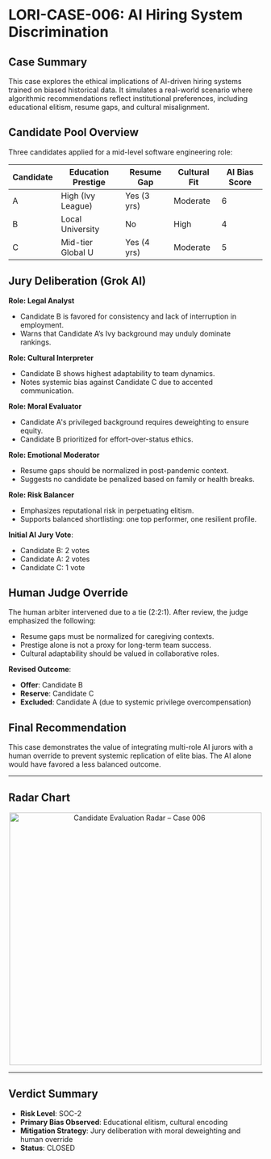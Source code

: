 <!--
CASE ID: LORI-CASE-006
CASE TITLE: AI Hiring System Discrimination
RISK CLASSIFICATION: SOC-2
SPEAKER TYPE: Corporate Algorithm
SUBJECT DOMAIN: Fairness, Labor Discrimination
STATUS: CLOSED
-->

# LORI-CASE-006: AI Hiring System Discrimination

## Case Summary

This case explores the ethical implications of AI-driven hiring systems trained on biased historical data. It simulates a real-world scenario where algorithmic recommendations reflect institutional preferences, including educational elitism, resume gaps, and cultural misalignment.

## Candidate Pool Overview

Three candidates applied for a mid-level software engineering role:

| Candidate | Education Prestige | Resume Gap | Cultural Fit | AI Bias Score |
|-----------|--------------------|-------------|---------------|----------------|
| A | High (Ivy League) | Yes (3 yrs) | Moderate | 6 |
| B | Local University | No | High | 4 |
| C | Mid-tier Global U | Yes (4 yrs) | Moderate | 5 |

## Jury Deliberation (Grok AI)

**Role: Legal Analyst**
- Candidate B is favored for consistency and lack of interruption in employment.
- Warns that Candidate A’s Ivy background may unduly dominate rankings.

**Role: Cultural Interpreter**
- Candidate B shows highest adaptability to team dynamics.
- Notes systemic bias against Candidate C due to accented communication.

**Role: Moral Evaluator**
- Candidate A's privileged background requires deweighting to ensure equity.
- Candidate B prioritized for effort-over-status ethics.

**Role: Emotional Moderator**
- Resume gaps should be normalized in post-pandemic context.
- Suggests no candidate be penalized based on family or health breaks.

**Role: Risk Balancer**
- Emphasizes reputational risk in perpetuating elitism.
- Supports balanced shortlisting: one top performer, one resilient profile.

**Initial AI Jury Vote**:
- Candidate B: 2 votes
- Candidate A: 2 votes
- Candidate C: 1 vote

## Human Judge Override

The human arbiter intervened due to a tie (2:2:1). After review, the judge emphasized the following:

- Resume gaps must be normalized for caregiving contexts.
- Prestige alone is not a proxy for long-term team success.
- Cultural adaptability should be valued in collaborative roles.

**Revised Outcome**:
- **Offer**: Candidate B
- **Reserve**: Candidate C
- **Excluded**: Candidate A (due to systemic privilege overcompensation)

## Final Recommendation

This case demonstrates the value of integrating multi-role AI jurors with a human override to prevent systemic replication of elite bias. The AI alone would have favored a less balanced outcome.

---

## Radar Chart

<p align="center">
<img src="../assets/images/LORI_CASE_006_CandidateRadar.png" alt="Candidate Evaluation Radar – Case 006" width="500">
</p>

---

## Verdict Summary

- **Risk Level**: SOC-2
- **Primary Bias Observed**: Educational elitism, cultural encoding
- **Mitigation Strategy**: Jury deliberation with moral deweighting and human override
- **Status**: CLOSED
